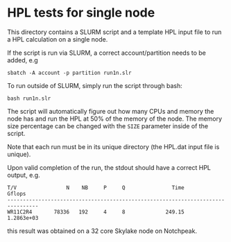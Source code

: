 # HPL tests for single node

This directory contains a SLURM script and a template HPL input file to run a HPL calculation on a single node.

If the script is run via SLURM, a correct account/partition needs to be added, e.g
```
sbatch -A account -p partition run1n.slr
```

To run outside of SLURM, simply run the script through bash:
```
bash run1n.slr
```

The script will automatically figure out how many CPUs and memory the node has and run the HPL at 50% of the memory of the node. The memory size percentage can be changed with the `SIZE` parameter inside of the script.

Note that each run must be in its unique directory (the HPL.dat input file is unique).

Upon valid completion of the run, the stdout should have a correct HPL output, e.g. 
```
T/V                N    NB     P     Q               Time                 Gflops
--------------------------------------------------------------------------------
WR11C2R4       78336   192     4     8             249.15             1.2863e+03

```
this result was obtained on a 32 core Skylake node on Notchpeak.
